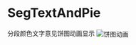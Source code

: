 # SegTextAndPie
分段颜色文字意见饼图动画显示
 <img src="http://ogor8x085.bkt.clouddn.com/2017-08-28%2011_57_30.gif"   alt="饼图动画" align=center />
